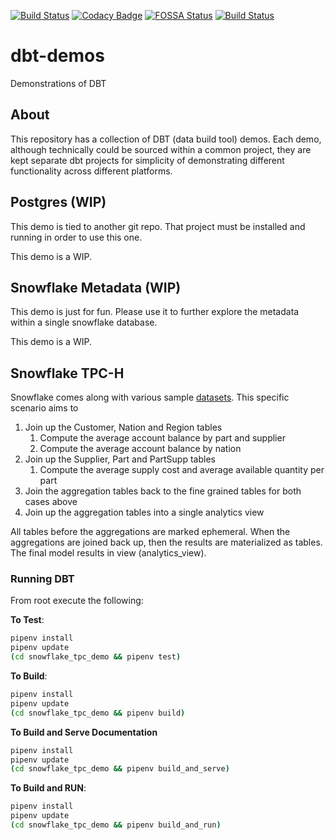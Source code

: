 [![Build Status](https://dev.azure.com/hashmap-labs/berserk-john/_apis/build/status/hashmapinc.dbt-demos?branchName=master)](https://dev.azure.com/hashmap-labs/berserk-john/_build/latest?definitionId=3&branchName=master)
[![Codacy Badge](https://api.codacy.com/project/badge/Grade/08b1644d9cac4350b182dd5556d17051)](https://www.codacy.com?utm_source=github.com&utm_medium=referral&utm_content=hashmapinc/dbt-demos&utm_campaign=Badge_Grade)
[![FOSSA Status](https://app.fossa.com/api/projects/git%2Bgithub.com%2Fhashmapinc%2Fdbt-demos.svg?type=shield)](https://app.fossa.com/projects/git%2Bgithub.com%2Fhashmapinc%2Fdbt-demos?ref=badge_shield)
[![Build Status](http://jenkins.hashmapinc.com:8080/buildStatus/icon?job=dbt-demos%2FJenkins)](http://jenkins.hashmapinc.com:8080/job/dbt-demos/job/Jenkins/)

# dbt-demos

Demonstrations of DBT

## About

This repository has a collection of DBT (data build tool) demos. Each demo, although technically could
be sourced within a common project, they are kept separate dbt projects for simplicity of demonstrating
different functionality across different platforms.

## Postgres (WIP)

This demo is tied to another git repo. That project must be installed and running in order to use this
one.

This demo is a WIP.

## Snowflake Metadata (WIP)

This demo is just for fun. Please use it to further explore the metadata within a single snowflake database.

This demo is a WIP.

## Snowflake TPC-H

Snowflake comes along with various sample [datasets](https://docs.snowflake.net/manuals/user-guide/sample-data-tpch.html). This specific scenario aims to

1. Join up the Customer, Nation and Region tables
   1. Compute the average account balance by part and supplier
   1. Compute the average account balance by nation
1. Join up the Supplier, Part and PartSupp tables
   1. Compute the average supply cost and average available quantity per part
1. Join the aggregation tables back to the fine grained tables for both cases above
1. Join up the aggregation tables into a single analytics view

All tables before the aggregations are marked ephemeral. When the aggregations are joined back up, then the results are
materialized as tables. The final model results in view (analytics_view).

### Running DBT

From root execute the following:

**To Test**:

```bash
pipenv install
pipenv update
(cd snowflake_tpc_demo && pipenv test)
```

**To Build**:

```bash
pipenv install
pipenv update
(cd snowflake_tpc_demo && pipenv build)
```

**To Build and Serve Documentation**

```bash
pipenv install
pipenv update
(cd snowflake_tpc_demo && pipenv build_and_serve)
```

**To Build and RUN**:

```bash
pipenv install
pipenv update
(cd snowflake_tpc_demo && pipenv build_and_run)
```

